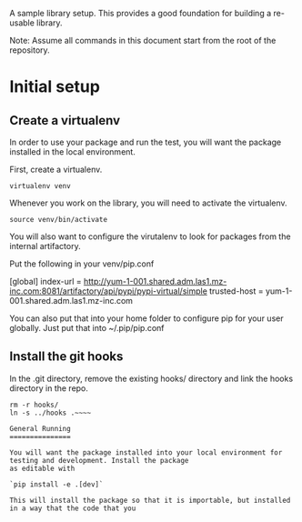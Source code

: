 A sample library setup. This provides a good foundation for building a re-usable library.

Note: Assume all commands in this document start from the root of the repository.

Initial setup
=============

Create a virtualenv
-------------------

In order to use your package and run the test, you will want the package installed in the local environment.

First, create a virtualenv.

`virtualenv venv`

Whenever you work on the library, you will need to activate the virtualenv.

`source venv/bin/activate`

You will also want to configure the virutalenv to look for packages from the internal artifactory.

Put the following in your venv/pip.conf

  [global]
  index-url = http://yum-1-001.shared.adm.las1.mz-inc.com:8081/artifactory/api/pypi/pypi-virtual/simple
  trusted-host = yum-1-001.shared.adm.las1.mz-inc.com

 You can also put that into your home folder to configure pip for your user globally. Just put that into ~/.pip/pip.conf


Install the git hooks
---------------------

In the .git directory, remove the existing hooks/ directory and link the hooks directory in the repo.

~~~~cd .git
rm -r hooks/
ln -s ../hooks .~~~~

General Running
===============

You will want the package installed into your local environment for testing and development. Install the package
as editable with

`pip install -e .[dev]`

This will install the package so that it is importable, but installed in a way that the code that you
